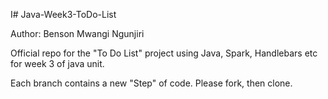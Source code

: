 I# Java-Week3-ToDo-List

Author: Benson Mwangi Ngunjiri

Official repo for the "To Do List" project using Java, Spark, Handlebars etc for week 3 of java unit.

Each branch contains a new "Step" of code. Please fork, then clone.
